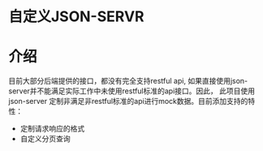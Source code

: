 # 自定义JSON-SERVR

# 介绍
目前大部分后端提供的接口，都没有完全支持restful api, 如果直接使用json-server并不能满足实际工作中未使用restful标准的api接口。因此， 此项目使用json-server 定制非满足非restful标准的api进行mock数据。目前添加支持的特性：
 - 定制请求响应的格式
 - 自定义分页查询
